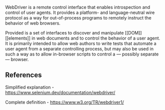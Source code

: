 
WebDriver is a remote control interface that enables introspection and control of user agents. It provides a platform- and language-neutral wire protocol as a way for out-of-process programs to remotely instruct the behavior of web browsers.

Provided is a set of interfaces to discover and manipulate [[DOM]] [[elements]] in web documents and to control the behavior of a user agent. It is primarily intended to allow web authors to write tests that automate a user agent from a separate controlling process, but may also be used in such a way as to allow in-browser scripts to control a — possibly separate — browser.

## References

Simplified explanation - https://www.selenium.dev/documentation/webdriver/

Complete definition - https://www.w3.org/TR/webdriver1/